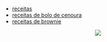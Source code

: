 <!DOCTYPE html>
<html lang="en">
<head>
    <meta charset="UTF-8">
    <meta name="viewport" content="width=device-width, initial-scale=1.0">
    <title>blog de receitas</title>
    <link rel="stylesheet"href="index.css">
</head>
<body>
    <nav>
       <ul>
        <li>
            <a href="index.html"> receitas</a>
        </li>
        <li>
            <a href="project.html">receitas de bolo de cenoura</a>   
        </li>
       <li>
       <a href="contac.html">receitas de brownie</a>
       </li>
       </ul> 
    </nav>
    <header>
        <img src="https://www.fsp.usp.br/sustentarea/wp-content/uploads/2021/10/Receitas-Capa-1.png"></img>
    </header>
</body>
</html>
